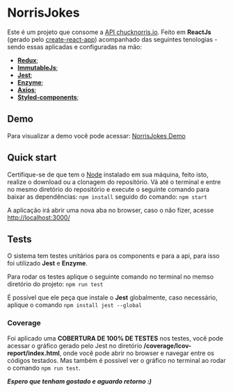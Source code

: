 # NorrisJokes

Este é um projeto que consome a [API chucknorris.io](https://api.chucknorris.io/).
Feito em **ReactJs** (gerado pelo [create-react-app](https://github.com/facebook/create-react-app)) acompanhado das seguintes tenologias - sendo essas aplicadas e configuradas na mão:

- **[Redux](https://github.com/reduxjs/redux)**;
- **[ImmutableJs](https://github.com/immutable-js/immutable-js)**;
- **[Jest](https://github.com/facebook/jest)**;
- **[Enzyme](https://github.com/airbnb/enzyme)**;
- **[Axios](https://github.com/axios/axios)**;
- **[Styled-components](https://github.com/styled-components/styled-components)**;

## Demo

Para visualizar a demo você pode acessar: [NorrisJokes Demo](https://norris-jokes.now.sh/)

## Quick start

Certifique-se de que tem o [Node](https://nodejs.org/en/) instalado em sua máquina, feito isto, realize o download ou a clonagem do repositório.
Vá até o terminal e entre no mesmo diretório do repositório e execute o seguinte comando para baixar as dependências: `npm install` seguido do comando:
`npm start`

A aplicação irá abrir uma nova aba no browser, caso o não fizer, acesse [http://localhost:3000/](http://localhost:3000/)

## Tests

O sistema tem testes unitários para os components e para a api, para isso foi utilizado **Jest** e **Enzyme**.

Para rodar os testes aplique o seguinte comando no terminal no memso diretório do projeto: `npm run test`

É possível que ele peça que instale o **Jest** globalmente, caso necessário, aplique o comando `npm install jest --global`

### Coverage

Foi aplicado uma **COBERTURA DE 100% DE TESTES** nos testes, você pode acessar o gráfico gerado pelo Jest no diretório **/coverage/lcov-report/index.html**, onde você pode abrir no browser e navegar entre os códigos testados.
Mas também é possivel ver o gráfico no terminal ao rodar o comando `npm run test`.

***Espero que tenham gostado e aguardo retorno :)***
